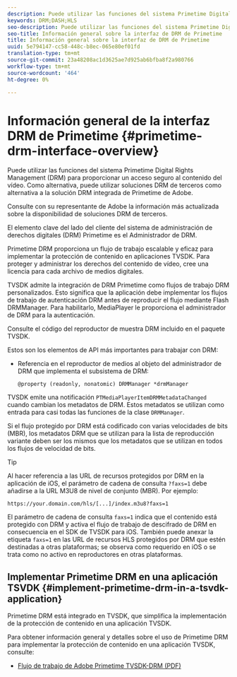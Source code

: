 ```yaml
---
description: Puede utilizar las funciones del sistema Primetime Digital Rights Management (DRM) para proporcionar un acceso seguro al contenido del vídeo. Como alternativa, puede utilizar soluciones DRM de terceros como alternativa a la solución DRM integrada de Primetime de Adobe.
keywords: DRM;DASH;HLS
seo-description: Puede utilizar las funciones del sistema Primetime Digital Rights Management (DRM) para proporcionar un acceso seguro al contenido del vídeo. Como alternativa, puede utilizar soluciones DRM de terceros como alternativa a la solución DRM integrada de Primetime de Adobe.
seo-title: Información general sobre la interfaz de DRM de Primetime
title: Información general sobre la interfaz de DRM de Primetime
uuid: 5e794147-cc58-448c-b8ec-065e80ef01fd
translation-type: tm+mt
source-git-commit: 23a48208ac1d3625ae7d925ab6bfba8f2a980766
workflow-type: tm+mt
source-wordcount: '464'
ht-degree: 0%

---
```



# Información general de la interfaz DRM de Primetime {#primetime-drm-interface-overview}

Puede utilizar las funciones del sistema Primetime Digital Rights Management (DRM) para proporcionar un acceso seguro al contenido del vídeo. Como alternativa, puede utilizar soluciones DRM de terceros como alternativa a la solución DRM integrada de Primetime de Adobe.

<!--<a id="section_4DD54E085AB345FE9BE00865E56B28DB"></a>-->

Consulte con su representante de Adobe la información más actualizada sobre la disponibilidad de soluciones DRM de terceros.

El elemento clave del lado del cliente del sistema de administración de derechos digitales (DRM) Primetime es el Administrador de DRM.

Primetime DRM proporciona un flujo de trabajo escalable y eficaz para implementar la protección de contenido en aplicaciones TVSDK. Para proteger y administrar los derechos del contenido de vídeo, cree una licencia para cada archivo de medios digitales.

TVSDK admite la integración de DRM Primetime como flujos de trabajo DRM personalizados. Esto significa que la aplicación debe implementar los flujos de trabajo de autenticación DRM antes de reproducir el flujo mediante Flash DRMManager. Para habilitarlo, MediaPlayer le proporciona el administrador de DRM para la autenticación.

Consulte el código del reproductor de muestra DRM incluido en el paquete TVSDK.

Estos son los elementos de API más importantes para trabajar con DRM:

* Referencia en el reproductor de medios al objeto del administrador de DRM que implementa el subsistema de DRM:

   ```
   @property (readonly, nonatomic) DRMManager *drmManager
   ```

<!--<a id="section_F986DB1EDD6F44CD8E57419CCA0921E8"></a>-->

TVSDK emite una notificación `PTMediaPlayerItemDRMMetadataChanged` cuando cambian los metadatos de DRM. Estos metadatos se utilizan como entrada para casi todas las funciones de la clase `DRMManager`.

<!--<a id="section_223DCF63BAB6438792A85352A79044CC"></a>-->

Si el flujo protegido por DRM está codificado con varias velocidades de bits (MBR), los metadatos DRM que se utilizan para la lista de reproducción variante deben ser los mismos que los metadatos que se utilizan en todos los flujos de velocidad de bits.

>[!TIP]
>
>Al hacer referencia a las URL de recursos protegidos por DRM en la aplicación de iOS, el parámetro de cadena de consulta `?faxs=1` debe añadirse a la URL M3U8 de nivel de conjunto (MBR). Por ejemplo:

```
https://your.domain.com/hls/[...]/index.m3u8?faxs=1
```

El parámetro de cadena de consulta `faxs=1` indica que el contenido está protegido con DRM y activa el flujo de trabajo de descifrado de DRM en consecuencia en el SDK de TVSDK para iOS. También puede anexar la etiqueta `faxs=1` en las URL de recursos HLS protegidos por DRM que estén destinadas a otras plataformas; se observa como requerido en iOS o se trata como no activo en reproductores en otras plataformas.

## Implementar Primetime DRM en una aplicación TSVDK {#implement-primetime-drm-in-a-tsvdk-application}

Primetime DRM está integrado en TVSDK, que simplifica la implementación de la protección de contenido en una aplicación TVSDK.

Para obtener información general y detalles sobre el uso de Primetime DRM para implementar la protección de contenido en una aplicación TVSDK, consulte:

* [Flujo de trabajo de Adobe Primetime TVSDK-DRM (PDF)](https://helpx.adobe.com/content/dam/help/en/primetime/drm/drm_tvsdk_drm_workflow.pdf)
